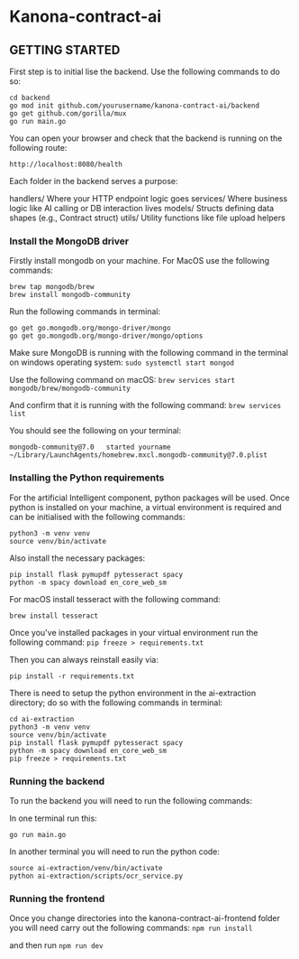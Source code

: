 # Kanona-contract-ai

## GETTING STARTED

First step is to initial lise the backend. Use the following commands to do so:

```
cd backend
go mod init github.com/yourusername/kanona-contract-ai/backend
go get github.com/gorilla/mux
go run main.go
```

You can open your browser and check that the backend is running on the following route:

`http://localhost:8080/health`

Each folder in the backend serves a purpose: 

handlers/	Where your HTTP endpoint logic goes
services/	Where business logic like AI calling or DB interaction lives
models/	Structs defining data shapes (e.g., Contract struct)
utils/	Utility functions like file upload helpers

### Install the MongoDB driver

Firstly install mongodb on your machine. For MacOS use the following commands:

```
brew tap mongodb/brew
brew install mongodb-community
```

Run the following commands in terminal:

```
go get go.mongodb.org/mongo-driver/mongo
go get go.mongodb.org/mongo-driver/mongo/options
```

Make sure MongoDB is running with the following command in the terminal on windows operating system:
`sudo systemctl start mongod`

Use the following command on macOS: 
`brew services start mongodb/brew/mongodb-community`

And confirm that it is running with the following command:
`brew services list`

You should see the following on your terminal:
```Name                     Status  User     File
mongodb-community@7.0   started yourname ~/Library/LaunchAgents/homebrew.mxcl.mongodb-community@7.0.plist
```
### Installing the Python requirements

For the artificial Intelligent component, python packages will be used.
Once python is installed on your machine, a virtual environment is required and can be initialised with the following commands: 

```
python3 -m venv venv
source venv/bin/activate
```

Also install the necessary packages:

```
pip install flask pymupdf pytesseract spacy
python -m spacy download en_core_web_sm
```
For macOS install tesseract with the following command:

```
brew install tesseract
```
Once you've installed packages in your virtual environment run the following command:
`pip freeze > requirements.txt`

Then you can always reinstall easily via:

`pip install -r requirements.txt`

There is need to setup the python environment in the ai-extraction directory; do so with the following commands in terminal:
```
cd ai-extraction
python3 -m venv venv
source venv/bin/activate
pip install flask pymupdf pytesseract spacy
python -m spacy download en_core_web_sm
pip freeze > requirements.txt
```
### Running the backend

To run the backend you will need to run the following commands:

In one terminal run this:

`go run main.go`

In another terminal you will need to run the python code:

```
source ai-extraction/venv/bin/activate
python ai-extraction/scripts/ocr_service.py
```
### Running the frontend

Once you change directories into the kanona-contract-ai-frontend folder you will need carry out the following commands:
`npm run install `

and then run `npm run dev`